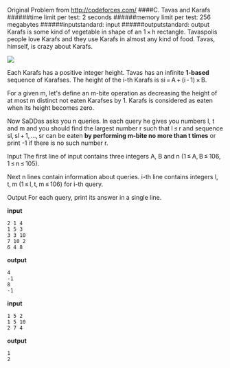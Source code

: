 Original Problem from http://codeforces.com/
####C. Tavas and Karafs
######time limit per test: 2 seconds
######memory limit per test: 256 megabytes
######inputstandard: input
######outputstandard: output
Karafs is some kind of vegetable in shape of an 1 × h rectangle. Tavaspolis people love Karafs and they use Karafs in almost any kind of food. Tavas, himself, is crazy about Karafs.

[<img src="http://espresso.codeforces.com/ea42fba30e24759438ea5bbfb0a4e6db9fa0050f.png">]()

Each Karafs has a positive integer height. Tavas has an infinite **1-based** sequence of Karafses. The height of the i-th Karafs is si = A + (i - 1) × B.

For a given m, let's define an m-bite operation as decreasing the height of at most m distinct not eaten Karafses by 1. Karafs is considered as eaten when its height becomes zero.

Now SaDDas asks you n queries. In each query he gives you numbers l, t and m and you should find the largest number r such that l ≤ r and sequence sl, sl + 1, ..., sr can be eaten **by performing m-bite no more than t times** or print -1 if there is no such number r.

Input
The first line of input contains three integers A, B and n (1 ≤ A, B ≤ 106, 1 ≤ n ≤ 105).

Next n lines contain information about queries. i-th line contains integers l, t, m (1 ≤ l, t, m ≤ 106) for i-th query.

Output
For each query, print its answer in a single line.

__input__
```
2 1 4
1 5 3
3 3 10
7 10 2
6 4 8
```
__output__
```
4
-1
8
-1
```
__input__
```
1 5 2
1 5 10
2 7 4
```
__output__
```
1
2
```




